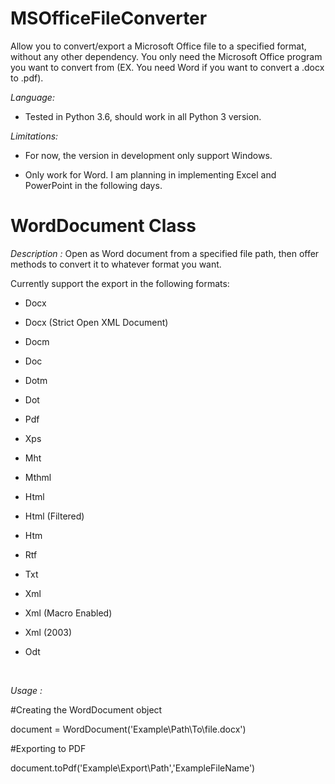 # MSOfficeFileConverter
Allow you to convert/export a Microsoft Office file to a specified format, without any other dependency. You only need the Microsoft Office program you want to convert from (EX. You need Word if you want to convert a .docx to .pdf).

*Language:* 

- Tested in Python 3.6, should work in all Python 3 version.

*Limitations:* 

- For now, the version in development only support Windows.
               
- Only work for Word. I am planning in implementing Excel and PowerPoint in the following days.



# WordDocument Class

*Description :*
Open as Word document from a specified file path, then offer methods to convert it to whatever format you want.

Currently support the export in the following formats:

- Docx
    
- Docx (Strict Open XML Document)
    
- Docm
    
- Doc
    
- Dotm
    
- Dot
    
- Pdf
    
- Xps
    
- Mht
    
- Mthml
    
- Html
    
- Html (Filtered)
    
- Htm
    
- Rtf
    
- Txt
    
- Xml
    
- Xml (Macro Enabled)
    
- Xml (2003)
    
- Odt

 
 
*Usage :*

#Creating the WordDocument object

document = WordDocument('Example\\Path\\To\\file.docx')

#Exporting to PDF

document.toPdf('Example\\Export\\Path','ExampleFileName')
